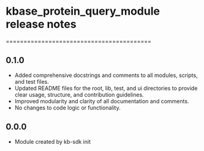 # kbase_protein_query_module release notes
=========================================

0.1.0
-----
* Added comprehensive docstrings and comments to all modules, scripts, and test files.
* Updated README files for the root, lib, test, and ui directories to provide clear usage, structure, and contribution guidelines.
* Improved modularity and clarity of all documentation and comments.
* No changes to code logic or functionality.

0.0.0
-----
* Module created by kb-sdk init
